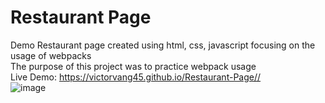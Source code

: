 # Restaurant Page
Demo Restaurant page created using html, css, javascript focusing on the usage of webpacks\
The purpose of this project was to practice webpack usage\
Live Demo: https://victorvang45.github.io/Restaurant-Page// \
![image](https://github.com/user-attachments/assets/777aa4d8-010f-4d82-be24-2a00d085d5a3)
